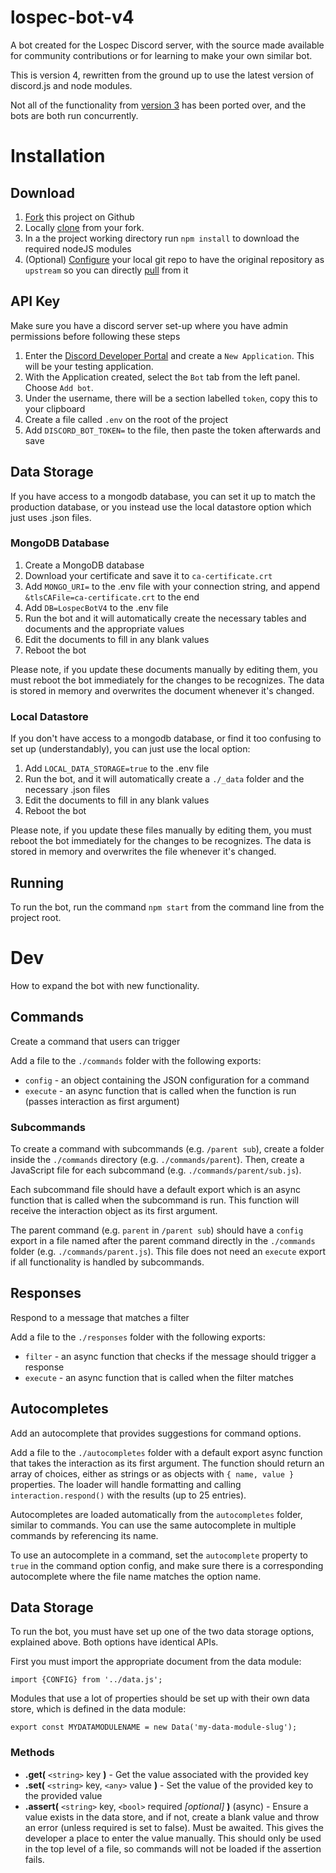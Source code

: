 # lospec-bot-v4

A bot created for the Lospec Discord server, with the source made available for community contributions or for learning to make your own similar bot.

This is version 4, rewritten from the ground up to use the latest version of discord.js and node modules. 

Not all of the functionality from [version 3](https://github.com/lospec/lospec-discord-bot) has been ported over, and the bots are both run concurrently.

# Installation

## Download

1. [Fork](https://guides.github.com/activities/forking/#fork) this project on Github
2. Locally [clone](https://guides.github.com/activities/forking/#clone) from your fork.
3. In a the project working directory run `npm install` to download the required nodeJS modules
4. (Optional) [Configure](https://github.com/git-guides/git-remote#git-remote) your local git repo to have the original repository as `upstream` so you can directly [pull](https://github.com/git-guides/git-pull) from it

## API Key

Make sure you have a discord server set-up where you have admin permissions before following these steps
1. Enter the [Discord Developer Portal](https://discord.com/developers/applications) and create a `New Application`. This will be your testing application.
2. With the Application created, select the `Bot` tab from the left panel. Choose `Add bot`.
3. Under the username, there will be a section labelled `token`, copy this to your clipboard
4. Create a file called `.env` on the root of the project
5. Add `DISCORD_BOT_TOKEN=` to the file, then paste the token afterwards and save

## Data Storage

If you have access to a mongodb database, you can set it up to match the production database, or you instead use the local datastore option which just uses .json files.

### MongoDB Database

1. Create a MongoDB database
2. Download your certificate and save it to `ca-certificate.crt`
3. Add `MONGO_URI=` to the .env file with your connection string, and append `&tlsCAFile=ca-certificate.crt` to the end
4. Add `DB=LospecBotV4` to the .env file 
5. Run the bot and it will automatically create the necessary tables and documents and the appropriate values
6. Edit the documents to fill in any blank values
7. Reboot the bot

Please note, if you update these documents manually by editing them, you must reboot the bot immediately for the changes to be recognizes. The data is stored in memory and overwrites the document whenever it's changed.


### Local Datastore

If you don't have access to a mongodb database, or find it too confusing to set up (understandably), you can just use the local option:

1. Add `LOCAL_DATA_STORAGE=true` to the .env file
2. Run the bot, and it will automatically create a `./_data` folder and the necessary .json files
3. Edit the documents to fill in any blank values
4. Reboot the bot

Please note, if you update these files manually by editing them, you must reboot the bot immediately for the changes to be recognizes. The data is stored in memory and overwrites the file whenever it's changed.

## Running

To run the bot, run the command `npm start` from the command line from the project root. 

# Dev

How to expand the bot with new functionality.

## Commands

Create a command that users can trigger

Add a file to the `./commands` folder with the following exports:
- `config` - an object containing the JSON configuration for a command
- `execute` - an async function that is called when the function is run (passes interaction as first argument)

### Subcommands

To create a command with subcommands (e.g. `/parent sub`), create a folder inside the `./commands` directory (e.g. `./commands/parent`). Then, create a JavaScript file for each subcommand (e.g. `./commands/parent/sub.js`).

Each subcommand file should have a default export which is an async function that is called when the subcommand is run. This function will receive the interaction object as its first argument.

The parent command (e.g. `parent` in `/parent sub`) should have a `config` export in a file named after the parent command directly in the `./commands` folder (e.g. `./commands/parent.js`). This file does not need an `execute` export if all functionality is handled by subcommands.

## Responses

Respond to a message that matches a filter

Add a file to the `./responses` folder with the following exports:
- `filter` - an async function that checks if the message should trigger a response
- `execute` - an async function that is called when the filter matches

## Autocompletes

Add an autocomplete that provides suggestions for command options.

Add a file to the `./autocompletes` folder with a default export async function that takes the interaction as its first argument. The function should return an array of choices, either as strings or as objects with `{ name, value }` properties. The loader will handle formatting and calling `interaction.respond()` with the results (up to 25 entries).

Autocompletes are loaded automatically from the `autocompletes` folder, similar to commands. You can use the same autocomplete in multiple commands by referencing its name.

To use an autocomplete in a command, set the `autocomplete` property to `true` in the command option config, and make sure there is a corresponding autocomplete where the file name matches the option name.

## Data Storage

To run the bot, you must have set up one of the two data storage options, explained above. Both options have identical APIs.

First you must import the appropriate document from the data module:

`import {CONFIG} from '../data.js';`

Modules that use a lot of properties should be set up with their own data store, which is defined in the data module:

`export const MYDATAMODULENAME = new Data('my-data-module-slug');`

### Methods

- **.get(** `<string>` key **)** - Get the value associated with the provided key
- **.set(** `<string>` key, `<any>` value **)** - Set the value of the provided key to the provided value
- **.assert(** `<string>` key, `<bool>` required *[optional]* **)** (async) - Ensure a value exists in the data store, and if not, create a blank value and throw an error (unless required is set to false). Must be awaited. This gives the developer a place to enter the value manually. This should only be used in the top level of a file, so commands will not be loaded if the assertion fails.